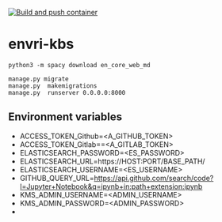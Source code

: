 [![Build and push container](https://github.com/QCDIS/KMS-generic/actions/workflows/make-relese.yml/badge.svg)](https://github.com/QCDIS/KMS-generic/actions/workflows/make-relese.yml)
# envri-kbs

```
python3 -m spacy download en_core_web_md
```
```
manage.py migrate
manage.py  makemigrations
manage.py  runserver 0.0.0.0:8000
```

## Environment variables

- ACCESS_TOKEN_Github=<A_GITHUB_TOKEN>
- ACCESS_TOKEN_Gitlab==<A_GITLAB_TOKEN>
- ELASTICSEARCH_PASSWORD=<ES_PASSWORD>
- ELASTICSEARCH_URL=https://HOST:PORT/BASE_PATH/
- ELASTICSEARCH_USERNAME=<ES_USERNAME>
- GITHUB_QUERY_URL=https://api.github.com/search/code?l=Jupyter+Notebook&q=ipynb+in:path+extension:ipynb
- KMS_ADMIN_USERNAME=<ADMIN_USERNAME>
- KMS_ADMIN_PASSWORD=<ADMIN_PASSWORD>
- 